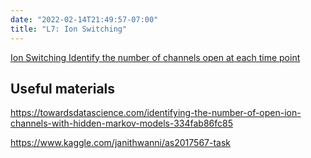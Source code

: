 ```yaml
---
date: "2022-02-14T21:49:57-07:00"
title: "L7: Ion Switching"
---
```



[Ion Switching
Identify the number of channels open at each time point](https://www.kaggle.com/c/liverpool-ion-switching)

## Useful materials

https://towardsdatascience.com/identifying-the-number-of-open-ion-channels-with-hidden-markov-models-334fab86fc85

https://www.kaggle.com/janithwanni/as2017567-task

